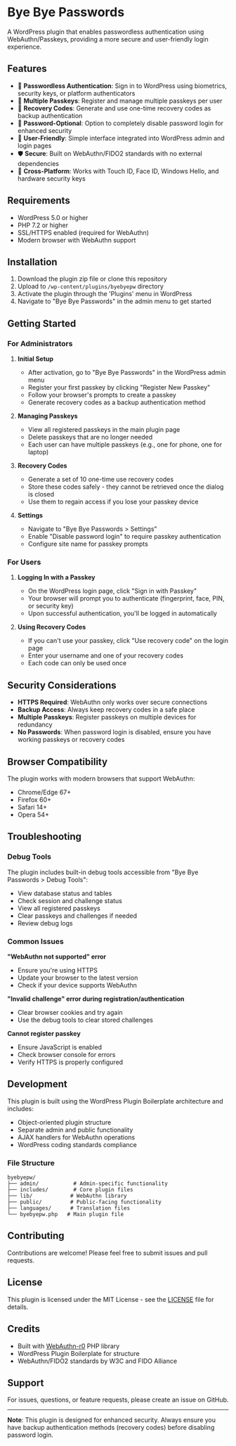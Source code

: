 # Bye Bye Passwords

A WordPress plugin that enables passwordless authentication using WebAuthn/Passkeys, providing a more secure and user-friendly login experience.

## Features

- 🔐 **Passwordless Authentication**: Sign in to WordPress using biometrics, security keys, or platform authenticators
- 🔑 **Multiple Passkeys**: Register and manage multiple passkeys per user
- 🔄 **Recovery Codes**: Generate and use one-time recovery codes as backup authentication
- 🚫 **Password-Optional**: Option to completely disable password login for enhanced security
- 👤 **User-Friendly**: Simple interface integrated into WordPress admin and login pages
- 🛡️ **Secure**: Built on WebAuthn/FIDO2 standards with no external dependencies
- 📱 **Cross-Platform**: Works with Touch ID, Face ID, Windows Hello, and hardware security keys

## Requirements

- WordPress 5.0 or higher
- PHP 7.2 or higher
- SSL/HTTPS enabled (required for WebAuthn)
- Modern browser with WebAuthn support

## Installation

1. Download the plugin zip file or clone this repository
2. Upload to `/wp-content/plugins/byebyepw` directory
3. Activate the plugin through the 'Plugins' menu in WordPress
4. Navigate to "Bye Bye Passwords" in the admin menu to get started

## Getting Started

### For Administrators

1. **Initial Setup**
   - After activation, go to "Bye Bye Passwords" in the WordPress admin menu
   - Register your first passkey by clicking "Register New Passkey"
   - Follow your browser's prompts to create a passkey
   - Generate recovery codes as a backup authentication method

2. **Managing Passkeys**
   - View all registered passkeys in the main plugin page
   - Delete passkeys that are no longer needed
   - Each user can have multiple passkeys (e.g., one for phone, one for laptop)

3. **Recovery Codes**
   - Generate a set of 10 one-time use recovery codes
   - Store these codes safely - they cannot be retrieved once the dialog is closed
   - Use them to regain access if you lose your passkey device

4. **Settings**
   - Navigate to "Bye Bye Passwords > Settings"
   - Enable "Disable password login" to require passkey authentication
   - Configure site name for passkey prompts

### For Users

1. **Logging In with a Passkey**
   - On the WordPress login page, click "Sign in with Passkey"
   - Your browser will prompt you to authenticate (fingerprint, face, PIN, or security key)
   - Upon successful authentication, you'll be logged in automatically

2. **Using Recovery Codes**
   - If you can't use your passkey, click "Use recovery code" on the login page
   - Enter your username and one of your recovery codes
   - Each code can only be used once

## Security Considerations

- **HTTPS Required**: WebAuthn only works over secure connections
- **Backup Access**: Always keep recovery codes in a safe place
- **Multiple Passkeys**: Register passkeys on multiple devices for redundancy
- **No Passwords**: When password login is disabled, ensure you have working passkeys or recovery codes

## Browser Compatibility

The plugin works with modern browsers that support WebAuthn:

- Chrome/Edge 67+
- Firefox 60+
- Safari 14+
- Opera 54+

## Troubleshooting

### Debug Tools

The plugin includes built-in debug tools accessible from "Bye Bye Passwords > Debug Tools":

- View database status and tables
- Check session and challenge status
- View all registered passkeys
- Clear passkeys and challenges if needed
- Review debug logs

### Common Issues

**"WebAuthn not supported" error**
- Ensure you're using HTTPS
- Update your browser to the latest version
- Check if your device supports WebAuthn

**"Invalid challenge" error during registration/authentication**
- Clear browser cookies and try again
- Use the debug tools to clear stored challenges

**Cannot register passkey**
- Ensure JavaScript is enabled
- Check browser console for errors
- Verify HTTPS is properly configured

## Development

This plugin is built using the WordPress Plugin Boilerplate architecture and includes:

- Object-oriented plugin structure
- Separate admin and public functionality
- AJAX handlers for WebAuthn operations
- WordPress coding standards compliance

### File Structure

```
byebyepw/
├── admin/           # Admin-specific functionality
├── includes/        # Core plugin files
├── lib/            # WebAuthn library
├── public/         # Public-facing functionality
├── languages/      # Translation files
└── byebyepw.php   # Main plugin file
```

## Contributing

Contributions are welcome! Please feel free to submit issues and pull requests.

## License

This plugin is licensed under the MIT License - see the [LICENSE](LICENSE) file for details.

## Credits

- Built with [WebAuthn-r0](https://github.com/lbuchs/WebAuthn) PHP library
- WordPress Plugin Boilerplate for structure
- WebAuthn/FIDO2 standards by W3C and FIDO Alliance

## Support

For issues, questions, or feature requests, please create an issue on GitHub.

---

**Note**: This plugin is designed for enhanced security. Always ensure you have backup authentication methods (recovery codes) before disabling password login.